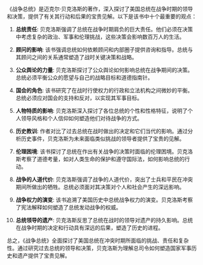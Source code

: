 《战争总统》是迈克尔·贝克洛斯的著作，深入探讨了美国总统在战争时期的领导和决策，提供了有关其行动和后果的宝贵见解。以下是该书中十个最重要的观点：

1. **总统责任**: 贝克洛斯强调了总统在战争时期肩负的巨大责任。他们必须在决策中考虑复杂的政治、军事和伦理挑战，这些决策会影响数百万人的生活。

2. **顾问的影响**: 该书强调总统如何依赖顾问和内部圈子提供咨询和指导。总统与其顾问之间的关系通常塑造了战时关键决策和战略。

3. **公众舆论的力量**: 贝克洛斯探讨了公众舆论如何影响总统在战争期间的决策。总统必须平衡公众的愿望与自己的战略目标和道德指南针。

4. **国会的角色**: 该书研究了在战时行使权力的行政和立法机构之间微妙的平衡。总统必须应对国会的支持和反对，以实现其军事目标。

5. **人物特质的影响**: 贝克洛斯深入探讨了各位总统的个性和性格特征，说明了个人领导风格和个人信仰如何塑造他们对待战争的方式。

6. **历史教训**: 作者对比了过去总统在战时做出的决定和它们当代的影响。通过分析历史事件，贝克洛斯为未来面临类似挑战的领导者提供了宝贵的见解。

7. **伦理困境**: 该书探讨了总统在作出有关战争的决策时面临的伦理困境。贝克洛斯考察了道德考量，如对人类生命的保护和遵守国际法，如何影响总统的行动。

8. **战争的人道代价**: 贝克洛斯强调了战争的人道代价，突出了士兵和平民在冲突期间所做出的牺牲。总统必须面对其决策对个人和社会产生的深远影响。

9. **战争权力的演变**: 该书追溯了美国历史中总统战争权力的演变。贝克洛斯考察了宪法解释如何塑造了总统发动战争的权威。

10. **总统领导的遗产**: 贝克洛斯反思了总统在战时的领导对遗产的持久影响。总统在战争时期的决定和行动具有深远的后果，塑造了历史的进程。

总之，《战争总统》全面探讨了美国总统在冲突时期所面临的挑战、责任和复杂性。通过研究过去总统的领导和决策，贝克洛斯为理解总司令如何塑造国家军事历史和遗产提供了宝贵见解。